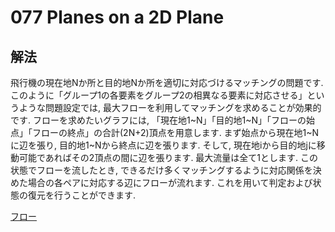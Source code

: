 # 077 Planes on a 2D Plane

## 解法
飛行機の現在地Nか所と目的地Nか所を適切に対応づけるマッチングの問題です. このように「グループ1の各要素をグループ2の相異なる要素に対応させる」というような問題設定では, 最大フローを利用してマッチングを求めることが効果的です.
フローを求めたいグラフには, 「現在地1~N」「目的地1~N」「フローの始点」「フローの終点」の合計(2N+2)頂点を用意します. まず始点から現在地1~Nに辺を張り, 目的地1~Nから終点に辺を張ります. そして, 現在地iから目的地jに移動可能であればその2頂点の間に辺を張ります. 最大流量は全て1とします.
この状態でフローを流したとき, できるだけ多くマッチングするように対応関係を決めた場合の各ペアに対応する辺にフローが流れます. これを用いて判定および状態の復元を行うことができます.

[フロー](https://imgur.com/XbGSQF6)